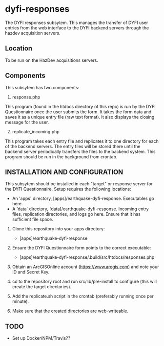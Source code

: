 dyfi-responses
==============

The DYFI responses subsytem. This manages the transfer of
DYFI user entries from the web interface to the DYFI backend
servers through the hazdev acquisition servers.

Location
--------

To be run on the HazDev acquisitions servers.

Components
----------

This subsytem has two components:

1. response.php 

This program (found in the htdocs directory of this repo)
is run by the DYFI Questionnaire once the
user submits the form. It takes the form data and saves it as a unique
entry file (raw text format). It also displays the closing
message for the user.


2. replicate_incoming.php

This program takes each entry file and replicates it to one directory
for each of the backend servers. The entry files will be stored there
until the backend server periodically transfers the files to the backend
system. This program should be run in the background from crontab.


INSTALLATION AND CONFIGURATION
------------------------------

This subsytem should be installed in each "target" or response server for the DYFI Questionnaire. Setup requires the following locations:


- An 'apps' directory, [apps]/earthquake-dyfi-response. Executables go here. 
- A 'data' directory, [data]/earthquake-dyfi-response. Incoming entry files, replication directories, and logs go here. Ensure that it has sufficient file space.

1. Clone this repository into your apps directory:
    - [apps]/earthquake-dyfi-response

2. Ensure the DYFI Questionnaire form points to the correct executable: 
    - [apps]/earthquake-dyfi-response/.build/src/htdocs/responses.php

3. Obtain an ArcGISOnline account (https://www.arcgis.com) and note your ID and Secret Key.

4. cd to the repository root and run src/lib/pre-install to configure (this will create the target directories).

5. Add the replicate.sh script in the crontab (preferably running once per minute).

6. Make sure that the created directories are web-writeable.

TODO
----
- Set up Docker/NPM/Travis??

